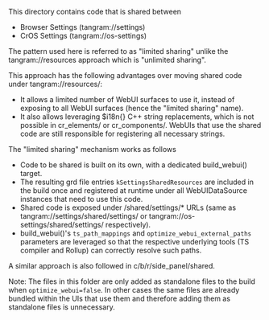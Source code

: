This directory contains code that is shared between

 * Browser Settings (tangram://settings)
 * CrOS Settings (tangram://os-settings)

The pattern used here is referred to as "limited sharing" unlike the
tangram://resources approach which is "unlimited sharing".

This approach has the following advantages over moving shared code under
tangram://resources/:

 * It allows a limited number of WebUI surfaces to use it, instead of exposing
   to all WebUI surfaces (hence the "limited sharing" name).
 * It also allows leveraging $i18n{} C++ string replacements, which is not
   possible in cr_elements/ or cr_components/. WebUIs that use the shared code
   are still responsible for registering all necessary strings.

The "limited sharing" mechanism works as follows

 * Code to be shared is built on its own, with a dedicated
   build_webui() target.
 * The resulting grd file entries `kSettingsSharedResources` are included in the
   build once and registered at runtime under all WebUIDataSource instances that
   need to use this code.
 * Shared code is exposed under /shared/settings/* URLs (same as
   tangram://settings/shared/settings/ or tangram://os-settings/shared/settings/
   respectively).
 * build_webui()'s `ts_path_mappings` and `optimize_webui_external_paths`
   parameters are leveraged so that the respective underlying tools (TS compiler
   and Rollup) can correctly resolve such paths.

A similar approach is also followed in c/b/r/side_panel/shared.

Note: The files in this folder are only added as standalone files to the build
when `optimize_webui=false`. In other cases the same files are already bundled
within the UIs that use them and therefore adding them as standalone files is
unnecessary.
